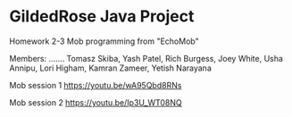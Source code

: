 # GildedRose Java Project 
Homework 2-3
Mob programming from "EchoMob"

Members:
.......
Tomasz Skiba,
Yash Patel,
Rich Burgess,
Joey White,
Usha Annipu,
Lori Higham,
Kamran Zameer,
Yetish Narayana

Mob session 1
https://youtu.be/wA95Qbd8RNs

Mob session 2
https://youtu.be/Ip3U_WT08NQ

